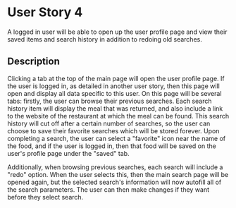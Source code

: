 # User Story 4
A logged in user will be able to open up the user profile page and view their saved items and search history in addition to redoing old searches.

## Description
Clicking a tab at the top of the main page will open the user profile page. If the user is logged in, as detailed in another user story, then this page will open and display all data specific to this user. On this page will be several tabs: firstly, the user can browse their previous searches. Each search history item will display the meal that was returned, and also include a link to the website of the restaurant at which the meal can be found. This search history will cut off after a certain number of searches, so the user can choose to save their favorite searches which will be stored forever. Upon completing a search, the user can select a "favorite" icon near the name of the food, and if the user is logged in, then that food will be saved on the user's profile page under the "saved" tab.

Additionally, when browsing previous searches, each search will include a "redo" option. When the user selects this, then the main search page will be opened again, but the selected search's information will now autofill all of the search parameters. The user can then make changes if they want before they select search.
